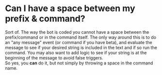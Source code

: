 # Can I have a space between my prefix & command? 
Sort of. The way the bot is coded you cannot have a space between the prefix/command or in the command itself. The only way around this is to do an "any message" event (or command if you have beta), and evaluate the message to see if your desired string is included in the text and if so run the command. You may also want to add logic to see if your string is at the beginning of the message to avoid false triggers.  
So yes, you **can** do it, but not simply by throwing a space in the command name. 
